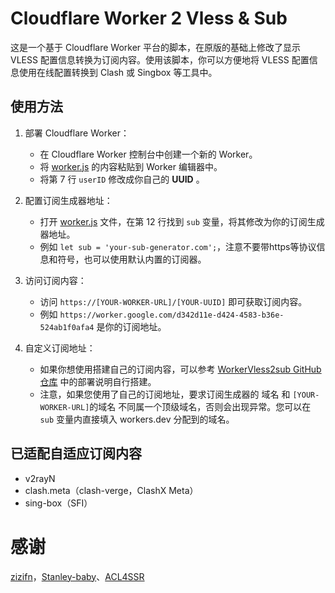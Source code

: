 # Cloudflare Worker 2 Vless & Sub
这是一个基于 Cloudflare Worker 平台的脚本，在原版的基础上修改了显示 VLESS 配置信息转换为订阅内容。使用该脚本，你可以方便地将 VLESS 配置信息使用在线配置转换到 Clash 或 Singbox 等工具中。

## 使用方法
1. 部署 Cloudflare Worker：
   - 在 Cloudflare Worker 控制台中创建一个新的 Worker。
   - 将 [worker.js](https://github.com/cmliu/edgetunnel/blob/main/worker.js) 的内容粘贴到 Worker 编辑器中。
   - 将第 7 行 `userID` 修改成你自己的 **UUID** 。

2. 配置订阅生成器地址：
   - 打开 [worker.js](https://github.com/cmliu/edgetunnel/blob/main/worker.js) 文件，在第 12 行找到 `sub` 变量，将其修改为你的订阅生成器地址。
   - 例如 `let sub = 'your-sub-generator.com';`，注意不要带https等协议信息和符号，也可以使用默认内置的订阅器。

3. 访问订阅内容：
   - 访问 `https://[YOUR-WORKER-URL]/[YOUR-UUID]` 即可获取订阅内容。
   - 例如 `https://worker.google.com/d342d11e-d424-4583-b36e-524ab1f0afa4` 是你的订阅地址。

4. 自定义订阅地址：
   - 如果你想使用搭建自己的订阅内容，可以参考 [WorkerVless2sub GitHub 仓库](https://github.com/cmliu/WorkerVless2sub) 中的部署说明自行搭建。
   - 注意，如果您使用了自己的订阅地址，要求订阅生成器的 域名 和 `[YOUR-WORKER-URL]`的域名 不同属一个顶级域名，否则会出现异常。您可以在 `sub` 变量内直接填入 workers.dev 分配到的域名。

## 已适配自适应订阅内容
   - v2rayN
   - clash.meta（clash-verge，ClashX Meta）
   - sing-box（SFI）

# 感谢
[zizifn](https://github.com/zizifn/edgetunnel)，[Stanley-baby](https://github.com/Stanley-baby)、[ACL4SSR](https://github.com/ACL4SSR)
